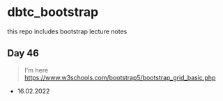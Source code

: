 # dbtc_bootstrap
this repo includes bootstrap lecture notes

## Day 46
> I'm here https://www.w3schools.com/bootstrap5/bootstrap_grid_basic.php
- 16.02.2022